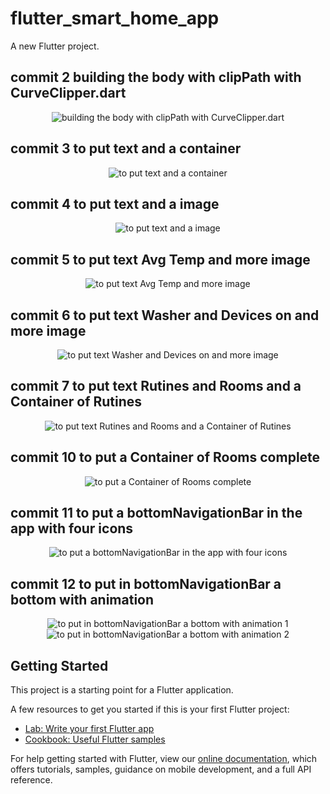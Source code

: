 # flutter_smart_home_app

A new Flutter project.




## commit 2 building the body with clipPath with CurveClipper.dart

<p align="center">
  <img src="images/commit 2 building the body with clipPath with CurveClipper.dart.png" title="building the body with clipPath with CurveClipper.dart">
</p>

## commit 3 to put text and a container

<p align="center">
  <img src="images/commit 3 to put text and a container.png" title="to put text and a container">
</p>

## commit 4 to put text and a image

<p align="center">
  <img src="images/commit 4 to put text and a image.png" title="to put text and a image">
</p>

## commit 5 to put text Avg Temp and more image

<p align="center">
  <img src="images/commit 5 to put text Avg Temp and more image.png" title="to put text Avg Temp and more image">
</p>

## commit 6 to put text Washer and Devices on and more image

<p align="center">
  <img src="images/commit 6 to put text Washer and Devices on and more image.png" title="to put text Washer and Devices on and more image">
</p>

## commit 7 to put text Rutines and Rooms and a Container of Rutines

<p align="center">
  <img src="images/commit 7 to put text Rutines and Rooms and a Container of Rutines.png" title="to put text Rutines and Rooms and a Container of Rutines">
</p>

## commit 10 to put a Container of Rooms complete

<p align="center">
  <img src="images/commit 10 to put a Container of Rooms complete.png" title="to put a Container of Rooms complete">
</p>

## commit 11 to put a bottomNavigationBar in the app with four icons

<p align="center">
  <img src="images/commit 11 to put a bottomNavigationBar in the app with four icons.png" title="to put a bottomNavigationBar in the app with four icons">
</p>

## commit 12 to put in bottomNavigationBar a bottom with animation

<p align="center">
  <img src="images/commit 12 to put in bottomNavigationBar a bottom with animation 1.png" title="to put in bottomNavigationBar a bottom with animation 1">
  <img src="images/commit 12 to put in bottomNavigationBar a bottom with animation 2.png" title="to put in bottomNavigationBar a bottom with animation 2">
</p>






## Getting Started

This project is a starting point for a Flutter application.

A few resources to get you started if this is your first Flutter project:

- [Lab: Write your first Flutter app](https://flutter.dev/docs/get-started/codelab)
- [Cookbook: Useful Flutter samples](https://flutter.dev/docs/cookbook)

For help getting started with Flutter, view our
[online documentation](https://flutter.dev/docs), which offers tutorials,
samples, guidance on mobile development, and a full API reference.
